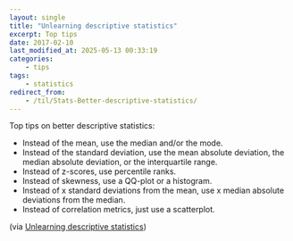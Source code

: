 ```yaml
---
layout: single
title: "Unlearning descriptive statistics"
excerpt: Top tips
date: 2017-02-10
last_modified_at: 2025-05-13 00:33:19
categories:
    - tips
tags:
    - statistics
redirect_from:
    - /til/Stats-Better-descriptive-statistics/
---
```


Top tips on better descriptive statistics:

- Instead of the mean, use the median and/or the mode.
- Instead of the standard deviation, use the mean absolute deviation, the median absolute deviation,
  or the interquartile range.
- Instead of z-scores, use percentile ranks.
- Instead of skewness, use a QQ-plot or a histogram.
- Instead of x standard deviations from the mean, use x median absolute deviations from the median.
- Instead of correlation metrics, just use a scatterplot.

(via [Unlearning descriptive statistics](http://debrouwere.org/2017/02/01/unlearning-descriptive-statistics/))
